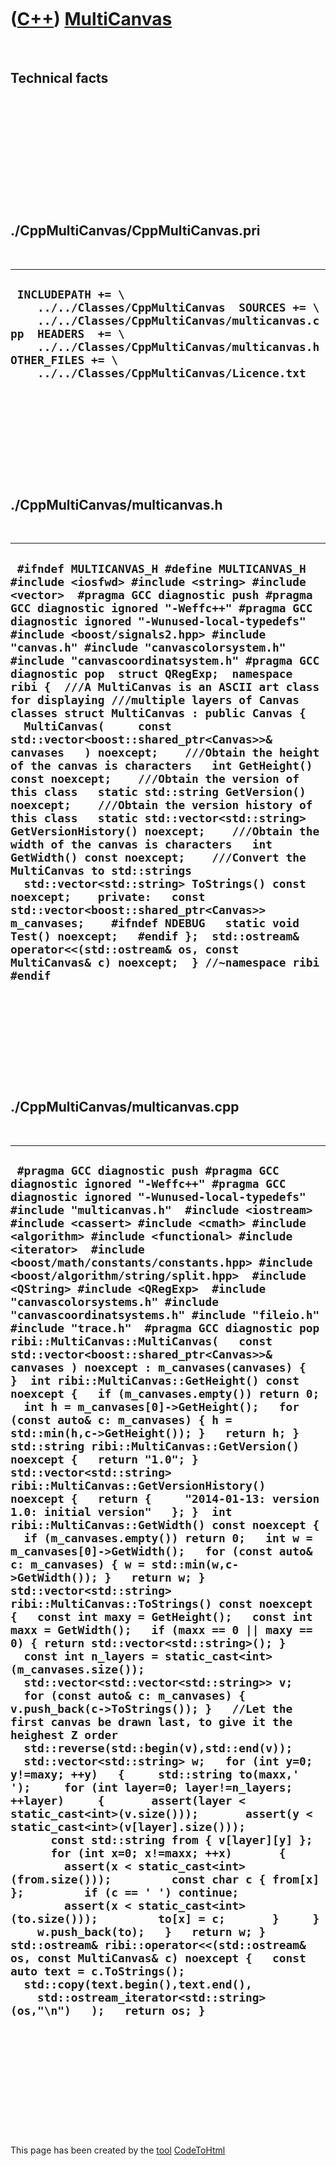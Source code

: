 



 

 

 

 

 

([C++](Cpp.htm)) [MultiCanvas](CppMultiCanvas.htm)
==================================================

 

Technical facts
---------------

 

 

 

 

 

 

./CppMultiCanvas/CppMultiCanvas.pri
-----------------------------------

 

  --------------------------------------------------------------------------------------------------------------------------------------------------------------------------------------------------------------------------------------------------
  ` INCLUDEPATH += \     ../../Classes/CppMultiCanvas  SOURCES += \     ../../Classes/CppMultiCanvas/multicanvas.cpp  HEADERS  += \     ../../Classes/CppMultiCanvas/multicanvas.h  OTHER_FILES += \     ../../Classes/CppMultiCanvas/Licence.txt`
  --------------------------------------------------------------------------------------------------------------------------------------------------------------------------------------------------------------------------------------------------

 

 

 

 

 

./CppMultiCanvas/multicanvas.h
------------------------------

 

  --------------------------------------------------------------------------------------------------------------------------------------------------------------------------------------------------------------------------------------------------------------------------------------------------------------------------------------------------------------------------------------------------------------------------------------------------------------------------------------------------------------------------------------------------------------------------------------------------------------------------------------------------------------------------------------------------------------------------------------------------------------------------------------------------------------------------------------------------------------------------------------------------------------------------------------------------------------------------------------------------------------------------------------------------------------------------------------------------------------------------------------------------------------------------------------------------------------------------------------------------------------------------------------------------------------------------------------------------------------------------------
  ` #ifndef MULTICANVAS_H #define MULTICANVAS_H  #include <iosfwd> #include <string> #include <vector>  #pragma GCC diagnostic push #pragma GCC diagnostic ignored "-Weffc++" #pragma GCC diagnostic ignored "-Wunused-local-typedefs" #include <boost/signals2.hpp> #include "canvas.h" #include "canvascolorsystem.h" #include "canvascoordinatsystem.h" #pragma GCC diagnostic pop  struct QRegExp;  namespace ribi {  ///A MultiCanvas is an ASCII art class for displaying ///multiple layers of Canvas classes struct MultiCanvas : public Canvas {   MultiCanvas(     const std::vector<boost::shared_ptr<Canvas>>& canvases   ) noexcept;    ///Obtain the height of the canvas is characters   int GetHeight() const noexcept;    ///Obtain the version of this class   static std::string GetVersion() noexcept;    ///Obtain the version history of this class   static std::vector<std::string> GetVersionHistory() noexcept;    ///Obtain the width of the canvas is characters   int GetWidth() const noexcept;    ///Convert the MultiCanvas to std::strings   std::vector<std::string> ToStrings() const noexcept;    private:   const std::vector<boost::shared_ptr<Canvas>> m_canvases;    #ifndef NDEBUG   static void Test() noexcept;   #endif };  std::ostream& operator<<(std::ostream& os, const MultiCanvas& c) noexcept;  } //~namespace ribi  #endif`
  --------------------------------------------------------------------------------------------------------------------------------------------------------------------------------------------------------------------------------------------------------------------------------------------------------------------------------------------------------------------------------------------------------------------------------------------------------------------------------------------------------------------------------------------------------------------------------------------------------------------------------------------------------------------------------------------------------------------------------------------------------------------------------------------------------------------------------------------------------------------------------------------------------------------------------------------------------------------------------------------------------------------------------------------------------------------------------------------------------------------------------------------------------------------------------------------------------------------------------------------------------------------------------------------------------------------------------------------------------------------------------

 

 

 

 

 

./CppMultiCanvas/multicanvas.cpp
--------------------------------

 

  -----------------------------------------------------------------------------------------------------------------------------------------------------------------------------------------------------------------------------------------------------------------------------------------------------------------------------------------------------------------------------------------------------------------------------------------------------------------------------------------------------------------------------------------------------------------------------------------------------------------------------------------------------------------------------------------------------------------------------------------------------------------------------------------------------------------------------------------------------------------------------------------------------------------------------------------------------------------------------------------------------------------------------------------------------------------------------------------------------------------------------------------------------------------------------------------------------------------------------------------------------------------------------------------------------------------------------------------------------------------------------------------------------------------------------------------------------------------------------------------------------------------------------------------------------------------------------------------------------------------------------------------------------------------------------------------------------------------------------------------------------------------------------------------------------------------------------------------------------------------------------------------------------------------------------------------------------------------------------------------------------------------------------------------------------------------------------------------------------------------------------------------------------------------------------------------------------------------------------------------------------------------------------------------------------------------------------------------------------------------------------------------------------------------------------------------------------------------------------------------------------------------------------------------------------------------------------------------------------------------------------------------------------------------------------------------------------
  ` #pragma GCC diagnostic push #pragma GCC diagnostic ignored "-Weffc++" #pragma GCC diagnostic ignored "-Wunused-local-typedefs" #include "multicanvas.h"  #include <iostream> #include <cassert> #include <cmath> #include <algorithm> #include <functional> #include <iterator>  #include <boost/math/constants/constants.hpp> #include <boost/algorithm/string/split.hpp>  #include <QString> #include <QRegExp>  #include "canvascolorsystems.h" #include "canvascoordinatsystems.h" #include "fileio.h" #include "trace.h"  #pragma GCC diagnostic pop  ribi::MultiCanvas::MultiCanvas(   const std::vector<boost::shared_ptr<Canvas>>& canvases ) noexcept : m_canvases(canvases) {  }  int ribi::MultiCanvas::GetHeight() const noexcept {   if (m_canvases.empty()) return 0;   int h = m_canvases[0]->GetHeight();   for (const auto& c: m_canvases) { h = std::min(h,c->GetHeight()); }   return h; }  std::string ribi::MultiCanvas::GetVersion() noexcept {   return "1.0"; }  std::vector<std::string> ribi::MultiCanvas::GetVersionHistory() noexcept {   return {     "2014-01-13: version 1.0: initial version"   }; }  int ribi::MultiCanvas::GetWidth() const noexcept {   if (m_canvases.empty()) return 0;   int w = m_canvases[0]->GetWidth();   for (const auto& c: m_canvases) { w = std::min(w,c->GetWidth()); }   return w; }  std::vector<std::string> ribi::MultiCanvas::ToStrings() const noexcept {   const int maxy = GetHeight();   const int maxx = GetWidth();   if (maxx == 0 || maxy == 0) { return std::vector<std::string>(); }   const int n_layers = static_cast<int>(m_canvases.size());   std::vector<std::vector<std::string>> v;   for (const auto& c: m_canvases) { v.push_back(c->ToStrings()); }   //Let the first canvas be drawn last, to give it the heighest Z order   std::reverse(std::begin(v),std::end(v));    std::vector<std::string> w;   for (int y=0; y!=maxy; ++y)   {     std::string to(maxx,' ');     for (int layer=0; layer!=n_layers; ++layer)     {       assert(layer < static_cast<int>(v.size()));       assert(y < static_cast<int>(v[layer].size()));       const std::string from { v[layer][y] };       for (int x=0; x!=maxx; ++x)       {         assert(x < static_cast<int>(from.size()));         const char c { from[x] };         if (c == ' ') continue;         assert(x < static_cast<int>(to.size()));         to[x] = c;       }     }     w.push_back(to);   }   return w; }  std::ostream& ribi::operator<<(std::ostream& os, const MultiCanvas& c) noexcept {   const auto text = c.ToStrings();   std::copy(text.begin(),text.end(),     std::ostream_iterator<std::string>(os,"\n")   );   return os; }`
  -----------------------------------------------------------------------------------------------------------------------------------------------------------------------------------------------------------------------------------------------------------------------------------------------------------------------------------------------------------------------------------------------------------------------------------------------------------------------------------------------------------------------------------------------------------------------------------------------------------------------------------------------------------------------------------------------------------------------------------------------------------------------------------------------------------------------------------------------------------------------------------------------------------------------------------------------------------------------------------------------------------------------------------------------------------------------------------------------------------------------------------------------------------------------------------------------------------------------------------------------------------------------------------------------------------------------------------------------------------------------------------------------------------------------------------------------------------------------------------------------------------------------------------------------------------------------------------------------------------------------------------------------------------------------------------------------------------------------------------------------------------------------------------------------------------------------------------------------------------------------------------------------------------------------------------------------------------------------------------------------------------------------------------------------------------------------------------------------------------------------------------------------------------------------------------------------------------------------------------------------------------------------------------------------------------------------------------------------------------------------------------------------------------------------------------------------------------------------------------------------------------------------------------------------------------------------------------------------------------------------------------------------------------------------------------------------------

 

 

 

 

 





 




This page has been created by the [tool](Tools.htm)
[CodeToHtml](ToolCodeToHtml.htm)

